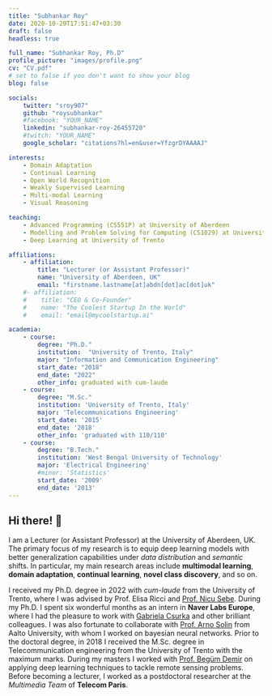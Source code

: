 ```yaml
---
title: "Subhankar Roy"
date: 2020-10-20T17:51:47+03:30
draft: false
headless: true

full_name: "Subhankar Roy, Ph.D"
profile_picture: "images/profile.png"
cv: "CV.pdf"
# set to false if you don't want to show your blog
blog: false

socials:
    twitter: "sroy907"
    github: "roysubhankar"
    #facebook: "YOUR_NAME"
    linkedin: "subhankar-roy-26455720"
    #twitch: "YOUR_NAME"
    google_scholar: "citations?hl=en&user=YfzgrDYAAAAJ"

interests:
    - Domain Adaptation
    - Continual Learning
    - Open World Recognition
    - Weakly Supervised Learning
    - Multi-modal Learning
    - Visual Reasoning

teaching:
    - Advanced Programming (CS551P) at University of Aberdeen
    - Modelling and Problem Solving for Computing (CS1029) at University of Aberdeen
    - Deep Learning at University of Trento

affiliations:
    - affiliation:
        title: "Lecturer (or Assistant Professor)"
        name: "University of Aberdeen, UK"
        email: "firstname.lastname[at]abdn[dot]ac[dot]uk"
    #- affiliation:
    #    title: "CEO & Co-Founder"
    #    name: "The Coolest Startup In the World"
    #    email: "email@mycoolstartup.ai"

academia:
    - course:
        degree: "Ph.D."
        institution:  "University of Trento, Italy"
        major: "Information and Communication Engineering"
        start_date: "2018"
        end_date: "2022"
        other_info: graduated with cum-laude
    - course:
        degree: "M.Sc."
        institution: 'University of Trento, Italy'
        major: 'Telecommunications Engineering'
        start_date: '2015'
        end_date: '2018'
        other_info: 'graduated with 110/110'
    - course:
        degree: "B.Tech."
        institution: 'West Bengal University of Technology'
        major: 'Electrical Engineering'
        #minor: 'Statistics'
        start_date: '2009'
        end_date: '2013'
---
```

## Hi there! 👋

I am a Lecturer (or Assistant Professor) at the University of Aberdeen, UK. The primary focus of my research is to equip deep learning models with better generalization capabilities under *data distribution* and *semantic* shifts. In particular, my main research areas include **multimodal learning**, **domain adaptation**, **continual learning**, **novel class discovery**, and so on.

I received my Ph.D. degree in 2022 with *cum-laude* from the University of Trento, where I was advised by Prof. Elisa Ricci and [Prof. Nicu Sebe](https://disi.unitn.it/~sebe/). During my Ph.D. I spent six wonderful months as an intern in **Naver Labs Europe**, where I had the pleasure to work with [Gabriela Csurka](https://europe.naverlabs.com/people_user/Gabriela-Csurka/) and other brilliant colleagues. I was also fortunate to collaborate with [Prof. Arno Solin](https://users.aalto.fi/~asolin/) from Aalto University, with whom I worked on bayesian neural networks.  Prior to the doctoral degree, in 2018 I received the M.Sc. degree in Telecommunication engineering from the University of Trento with the maximum marks. During my masters I worked with [Prof. Begüm Demir](https://begumdemir.com/) on applying deep learning techniques to tackle remote sensing problems. Before becoming a lecturer, I worked as a postdoctoral researcher at the *Multimedia Team* of **Telecom Paris**.

